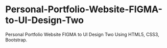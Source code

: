 # Personal-Portfolio-Website-FIGMA-to-UI-Design-Two
Personal Portfolio Website FIGMA to UI Design Two Using HTML5, CSS3, Bootstrap.
